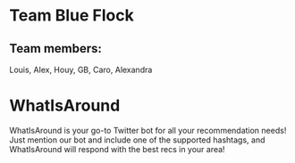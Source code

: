 # Team Blue Flock
## Team members:
Louis, Alex, Houy, GB, Caro, Alexandra

# WhatIsAround
WhatIsAround is your go-to Twitter bot for all your recommendation needs! Just mention our bot and include one of the supported hashtags, and WhatIsAround will respond with the best recs in your area!
